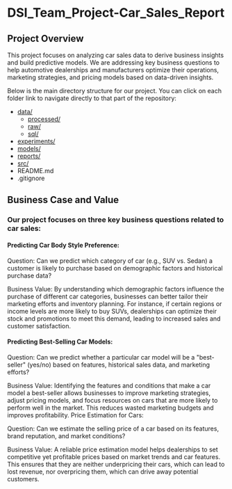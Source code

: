 # DSI_Team_Project-Car_Sales_Report

## Project Overview
This project focuses on analyzing car sales data to derive business insights and build predictive models. We are addressing key business questions to help automotive dealerships and manufacturers optimize their operations, marketing strategies, and pricing models based on data-driven insights.


Below is the main directory structure for our project. You can click on each folder link to navigate directly to that part of the repository:

- [data/](https://github.com/Erfan-Nazari/DSI_Team_Project-Car_Sales_Report/tree/main/data)
  - [processed/](https://github.com/Erfan-Nazari/DSI_Team_Project-Car_Sales_Report/tree/main/data/processed)
  - [raw/](https://github.com/Erfan-Nazari/DSI_Team_Project-Car_Sales_Report/tree/main/data/raw)
  - [sql/](https://github.com/Erfan-Nazari/DSI_Team_Project-Car_Sales_Report/tree/main/data/sql)
- [experiments/](https://github.com/Erfan-Nazari/DSI_Team_Project-Car_Sales_Report/tree/main/experiments)
- [models/](models)
- [reports/](reports)
- [src/](src)
- README.md
- .gitignore



## Business Case and Value
### Our project focuses on three key business questions related to car sales:

#### Predicting Car Body Style Preference:

Question: Can we predict which category of car (e.g., SUV vs. Sedan) a customer is likely to purchase based on demographic factors and historical purchase data?

Business Value: By understanding which demographic factors influence the purchase of different car categories, businesses can better tailor their marketing efforts and inventory planning. For instance, if certain regions or income levels are more likely to buy SUVs, dealerships can optimize their stock and promotions to meet this demand, leading to increased sales and customer satisfaction.

#### Predicting Best-Selling Car Models:

Question: Can we predict whether a particular car model will be a "best-seller" (yes/no) based on features, historical sales data, and marketing efforts?

Business Value: Identifying the features and conditions that make a car model a best-seller allows businesses to improve marketing strategies, adjust pricing models, and focus resources on cars that are more likely to perform well in the market. This reduces wasted marketing budgets and improves profitability.
Price Estimation for Cars:

Question: Can we estimate the selling price of a car based on its features, brand reputation, and market conditions?

Business Value: A reliable price estimation model helps dealerships to set competitive yet profitable prices based on market trends and car features. This ensures that they are neither underpricing their cars, which can lead to lost revenue, nor overpricing them, which can drive away potential customers.
